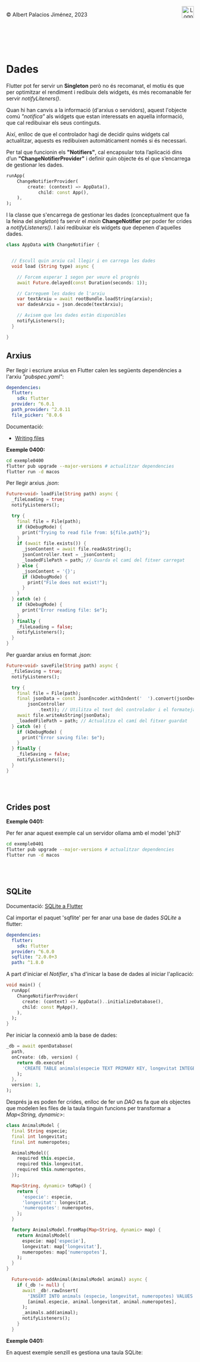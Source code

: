 <div style="display: flex; width: 100%;">
    <div style="flex: 1; padding: 0px;">
        <p>© Albert Palacios Jiménez, 2023</p>
    </div>
    <div style="flex: 1; padding: 0px; text-align: right;">
        <img src="./assets/ieti.png" height="32" alt="Logo de IETI" style="max-height: 32px;">
    </div>
</div>
<br/>

<br/>
<center><img src="./assets/dartlogo.png" style="max-height: 75px" alt="">
<br/></center>
<br/>
<br/>

# Dades

Flutter pot fer servir un **Singleton** però no és recomanat, el motiu és que per optimitzar el rendiment i redibuix dels widgets, és més recomanable fer servir *notifyLiteners()*.

Quan hi han canvis a la informació (d'arxius o servidors), aquest l'objecte comú *"notifica"* als widgets que estan interessats en aquella informació, que cal redibuixar els seus continguts.

Així, enlloc de que el controlador hagi de decidir quins widgets cal actualitzar, aquests es redibuixen automàticament només si és necessari.

Per tal que funcionin els **"Notifiers"**, cal encapsular tota l’aplicació dins d’un **"ChangeNotifierProvider"** i definir quin objecte és el que s’encarrega de gestionar les dades.

```dart
runApp(
    ChangeNotifierProvider(
        create: (context) => AppData(),
            child: const App(),
    ),
);
```

I la classe que s'encarrega de gestionar les dades (conceptualment que fa la feina del *singleton*) fa servir el *mixin* **ChangeNotifier** per poder fer crides a *notifyListeners()*. I així redibuixar els widgets que depenen d'aquelles dades.

```dart
class AppData with ChangeNotifier {


  // Escull quin arxiu cal llegir i en carrega les dades
  void load (String type) async {

    // Forcem esperar 1 segon per veure el progrés
    await Future.delayed(const Duration(seconds: 1));

    // Carreguem les dades de l'arxiu
    var textArxiu = await rootBundle.loadString(arxiu);
    var dadesArxiu = json.decode(textArxiu);

    // Avisem que les dades estàn disponibles
    notifyListeners();
  }

}
```

## Arxius

Per llegir i escriure arxius en Flutter calen les següents dependències a l'arxiu *"pubspec.yaml"*:

```yaml
dependencies:
  flutter:
    sdk: flutter
  provider: ^6.0.1
  path_provider: ^2.0.11
  file_picker: ^8.0.6 
```

Documentació:

- [Writing files](https://docs.flutter.dev/cookbook/persistence/reading-writing-files)

**Exemple 0400:**

```bash
cd exemple0400
flutter pub upgrade --major-versions # actualitzar dependencies
flutter run -d macos
```

Per llegir arxius *.json*:

```dart
Future<void> loadFile(String path) async {
  _fileLoading = true;
  notifyListeners();

  try {
    final file = File(path);
    if (kDebugMode) {
      print("Trying to read file from: ${file.path}");
    }
    if (await file.exists()) {
      _jsonContent = await file.readAsString();
      jsonController.text = _jsonContent;
      _loadedFilePath = path; // Guarda el camí del fitxer carregat
    } else {
      _jsonContent = '{}';
      if (kDebugMode) {
        print("File does not exist!");
      }
    }
  } catch (e) {
    if (kDebugMode) {
      print("Error reading file: $e");
    }
  } finally {
    _fileLoading = false;
    notifyListeners();
  }
}
```

Per guardar arxius en format *.json*:

```dart
Future<void> saveFile(String path) async {
  _fileSaving = true;
  notifyListeners();

  try {
    final file = File(path);
    final jsonData = const JsonEncoder.withIndent('  ').convert(jsonDecode(
        jsonController
            .text)); // Utilitza el text del controlador i el formateja
    await file.writeAsString(jsonData);
    _loadedFilePath = path; // Actualitza el camí del fitxer guardat
  } catch (e) {
    if (kDebugMode) {
      print("Error saving file: $e");
    }
  } finally {
    _fileSaving = false;
    notifyListeners();
  }
}
```

<br/>
<center><img src="./assets/ex0400.png" style="max-height: 400px" alt="">
<br/></center>
<br/>

## Crides post

**Exemple 0401:**

Per fer anar aquest exemple cal un servidor ollama amb el model 'phi3'

```bash
cd exemple0401
flutter pub upgrade --major-versions # actualitzar dependencies
flutter run -d macos
```

<br/>
<center><img src="./assets/ex0401.png" style="max-height: 400px" alt="">
<br/></center>
<br/>

## SQLite

Documentació: [SQLite a Flutter](https://docs.flutter.dev/cookbook/persistence/sqlite)

Cal importar el paquet 'sqflite' per fer anar una base de dades *SQLite* a flutter:

```yaml
dependencies:
  flutter:
    sdk: flutter
  provider: ^6.0.0
  sqflite: ^2.0.0+3
  path: ^1.8.0
```

A part d'iniciar el *Notifier*, s'ha d'inicar la base de dades al iniciar l'aplicació:

```dart
void main() {
  runApp(
    ChangeNotifierProvider(
      create: (context) => AppData()..initializeDatabase(),
      child: const MyApp(),
    ),
  );
}
```

Per iniciar la connexió amb la base de dades:

```dart
_db = await openDatabase(
  path,
  onCreate: (db, version) {
    return db.execute(
      'CREATE TABLE animals(especie TEXT PRIMARY KEY, longevitat INTEGER, numeropotes INTEGER)',
    );
  },
  version: 1,
);
```

Després ja es poden fer crides, enlloc de fer un *DAO* es fa que els objectes que modelen les files de la taula tinguin funcions per transformar a *Map<String, dynamic>*:

```dart
class AnimalsModel {
  final String especie;
  final int longevitat;
  final int numeropotes;

  AnimalsModel({
    required this.especie,
    required this.longevitat,
    required this.numeropotes,
  });

  Map<String, dynamic> toMap() {
    return {
      'especie': especie,
      'longevitat': longevitat,
      'numeropotes': numeropotes,
    };
  }

  factory AnimalsModel.fromMap(Map<String, dynamic> map) {
    return AnimalsModel(
      especie: map['especie'],
      longevitat: map['longevitat'],
      numeropotes: map['numeropotes'],
    );
  }
}
```

```dart
  Future<void> addAnimal(AnimalsModel animal) async {
    if (_db != null) {
      await _db!.rawInsert(
        'INSERT INTO animals (especie, longevitat, numeropotes) VALUES (?, ?, ?)',
        [animal.especie, animal.longevitat, animal.numeropotes],
      );
      _animals.add(animal);
      notifyListeners();
    }
  }
```

**Exemple 0401:**

En aquest exemple senzill es gestiona una taula SQLite:

<br/>
<center><img src="./assets/ex0402.gif" style="max-height: 400px" alt="">
<br/></center>
<br/>
